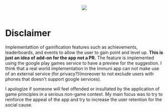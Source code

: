 <div align="center">
<img src="https://media.giphy.com/media/Ti29pp9oDpB0ImjAVu/giphy.gif">
</div>

<br />

# Disclaimer

Implementattion of gamification features such as achievements, leaderboards, and events to allow the user to gain point and level up.
**This is just an idea of add-on for the app not a PR.** 
The feature is implemented using the google play games service to have a preview for the suggestion. I think that a real world implementation in the Immuni app can not make use of an external service (for privacy?)(moreover to not exclude users with phones that doesn't support google services).

I apologize if someone will feel offended or insultated by the application of game principles in a serious non-game context. My main focus was to try to reinforce the appeal of the app and try to increase the user retention for the social cause.